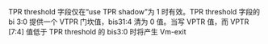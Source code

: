 
TPR threshold 字段仅在“use TPR shadow”为 1 时有效。TPR threshold 字段的 bi 3:0 提供一个 VTPR 门坎值，bis31:4 清为 0 值。当写 VPTR 值，而 VPTR [7:4] 值低于  TPR threshold 的 bis3:0 时将产生 Vm-exit